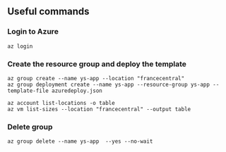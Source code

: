 ## Useful commands### Login to Azure```az login```### Create the resource group and deploy the template```az group create --name ys-app --location "francecentral"az group deployment create --name ys-app --resource-group ys-app --template-file azuredeploy.json``````az account list-locations -o tableaz vm list-sizes --location "francecentral" --output table ```### Delete group ```az group delete --name ys-app  --yes --no-wait```